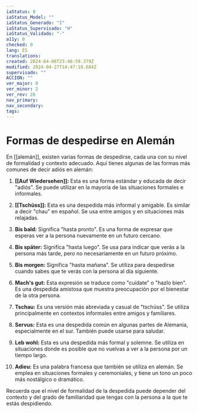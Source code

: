 ```yaml
---
iaStatus: 8
iaStatus_Model: ""
iaStatus_Generado: "I"
iaStatus_Supervisado: "H"
iaStatus_Validado: "-"
a11y: 0
checked: 0
lang: ES
translations: 
created: 2024-04-06T23:48:59.379Z
modified: 2024-04-27T14:47:18.684Z
supervisado: ""
ACCION: ""
ver_major: 0
ver_minor: 2
ver_rev: 26
nav_primary: 
nav_secondary: 
tags:
---
```

# Formas de despedirse en Alemán
 

En [[alemán]], existen varias formas de despedirse, cada una con su nivel de formalidad y contexto adecuado. Aquí tienes algunas de las formas más comunes de decir adiós en alemán:

1. **[[Auf Wiedersehen]]:** Esta es una forma estándar y educada de decir "adiós". Se puede utilizar en la mayoría de las situaciones formales e informales.
    
2. **[[Tschüss]]:** Esta es una despedida más informal y amigable. Es similar a decir "chau" en español. Se usa entre amigos y en situaciones más relajadas.
    
3. **Bis bald:** Significa "hasta pronto". Es una forma de expresar que esperas ver a la persona nuevamente en un futuro cercano.
    
4. **Bis später:** Significa "hasta luego". Se usa para indicar que verás a la persona más tarde, pero no necesariamente en un futuro próximo.
    
5. **Bis morgen:** Significa "hasta mañana". Se utiliza para despedirse cuando sabes que te verás con la persona al día siguiente.
    
6. **Mach's gut:** Esta expresión se traduce como "cuídate" o "hazlo bien". Es una despedida amistosa que muestra preocupación por el bienestar de la otra persona.
    
7. **Tschau:** Es una versión más abreviada y casual de "tschüss". Se utiliza principalmente en contextos informales entre amigos y familiares.
    
8. **Servus:** Esta es una despedida común en algunas partes de Alemania, especialmente en el sur. También puede usarse para saludar.
    
9. **Leb wohl:** Esta es una despedida más formal y solemne. Se utiliza en situaciones donde es posible que no vuelvas a ver a la persona por un tiempo largo.
    
10. **Adieu:** Es una palabra francesa que también se utiliza en alemán. Se emplea en situaciones formales y ceremoniales, y tiene un tono un poco más nostálgico o dramático.
    

Recuerda que el nivel de formalidad de la despedida puede depender del contexto y del grado de familiaridad que tengas con la persona a la que te estás despidiendo.
